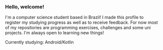 ### Hello, welcome!
I'm a computer science student based in Brazil! 
I made this profile to register my studying progress as well as to receive feedback. For now most of my repositories are programming exercises, challenges and some uni projects.
I'm always open to learning new things!

Currently studying: Android/Kotlin 
